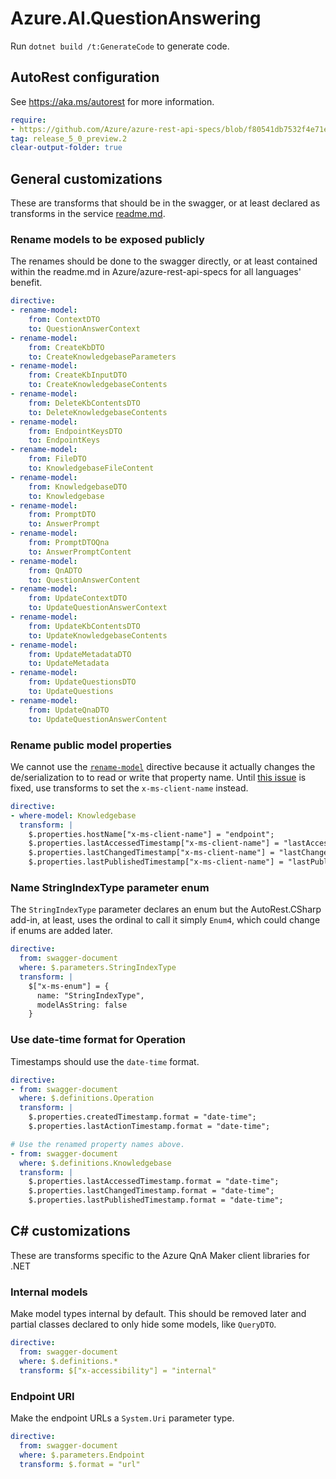 # Azure.AI.QuestionAnswering

Run `dotnet build /t:GenerateCode` to generate code.

## AutoRest configuration

See <https://aka.ms/autorest> for more information.

``` yaml
require:
- https://github.com/Azure/azure-rest-api-specs/blob/f80541db7532f4e71e6f64c1bb1bde86b8620c67/specification/cognitiveservices/data-plane/QnAMaker/readme.md
tag: release_5_0_preview.2
clear-output-folder: true
```

## General customizations

These are transforms that should be in the swagger, or at least declared as transforms in the service [readme.md](https://github.com/Azure/azure-rest-api-specs/blob/f80541db7532f4e71e6f64c1bb1bde86b8620c67/specification/cognitiveservices/data-plane/QnAMaker/readme.md).

### Rename models to be exposed publicly

The renames should be done to the swagger directly, or at least contained within the readme.md in Azure/azure-rest-api-specs for all languages' benefit.

``` yaml
directive:
- rename-model:
    from: ContextDTO
    to: QuestionAnswerContext
- rename-model:
    from: CreateKbDTO
    to: CreateKnowledgebaseParameters
- rename-model:
    from: CreateKbInputDTO
    to: CreateKnowledgebaseContents
- rename-model:
    from: DeleteKbContentsDTO
    to: DeleteKnowledgebaseContents
- rename-model:
    from: EndpointKeysDTO
    to: EndpointKeys
- rename-model:
    from: FileDTO
    to: KnowledgebaseFileContent
- rename-model:
    from: KnowledgebaseDTO
    to: Knowledgebase
- rename-model:
    from: PromptDTO
    to: AnswerPrompt
- rename-model:
    from: PromptDTOQna
    to: AnswerPromptContent
- rename-model:
    from: QnADTO
    to: QuestionAnswerContent
- rename-model:
    from: UpdateContextDTO
    to: UpdateQuestionAnswerContext
- rename-model:
    from: UpdateKbContentsDTO
    to: UpdateKnowledgebaseContents
- rename-model:
    from: UpdateMetadataDTO
    to: UpdateMetadata
- rename-model:
    from: UpdateQuestionsDTO
    to: UpdateQuestions
- rename-model:
    from: UpdateQnaDTO
    to: UpdateQuestionAnswerContent
```

### Rename public model properties

We cannot use the [`rename-model`](https://github.com/Azure/autorest/blob/master/docs/generate/built-in-directives.md#rename-property) directive because it actually changes the de/serialization to to read or write that property name. Until [this issue](https://github.com/Azure/autorest/issues/4095) is fixed, use transforms to set the `x-ms-client-name` instead.

``` yaml
directive:
- where-model: Knowledgebase
  transform: |
    $.properties.hostName["x-ms-client-name"] = "endpoint";
    $.properties.lastAccessedTimestamp["x-ms-client-name"] = "lastAccessed";
    $.properties.lastChangedTimestamp["x-ms-client-name"] = "lastChanged";
    $.properties.lastPublishedTimestamp["x-ms-client-name"] = "lastPublished";
```

### Name StringIndexType parameter enum

The `StringIndexType` parameter declares an enum but the AutoRest.CSharp add-in, at least, uses the ordinal to call it simply `Enum4`, which could change if enums are added later.

``` yaml
directive:
  from: swagger-document
  where: $.parameters.StringIndexType
  transform: |
    $["x-ms-enum"] = {
      name: "StringIndexType",
      modelAsString: false
    }
```

### Use date-time format for Operation

Timestamps should use the `date-time` format.

``` yaml
directive:
- from: swagger-document
  where: $.definitions.Operation
  transform: |
    $.properties.createdTimestamp.format = "date-time";
    $.properties.lastActionTimestamp.format = "date-time";

# Use the renamed property names above.
- from: swagger-document
  where: $.definitions.Knowledgebase
  transform: |
    $.properties.lastAccessedTimestamp.format = "date-time";
    $.properties.lastChangedTimestamp.format = "date-time";
    $.properties.lastPublishedTimestamp.format = "date-time";
```

## C# customizations

These are transforms specific to the Azure QnA Maker client libraries for .NET

### Internal models

Make model types internal by default. This should be removed later and partial classes declared to only hide some models, like `QueryDTO`.

``` yaml
directive:
  from: swagger-document
  where: $.definitions.*
  transform: $["x-accessibility"] = "internal"
```

### Endpoint URI

Make the endpoint URLs a `System.Uri` parameter type.

``` yaml
directive:
  from: swagger-document
  where: $.parameters.Endpoint
  transform: $.format = "url"
```
